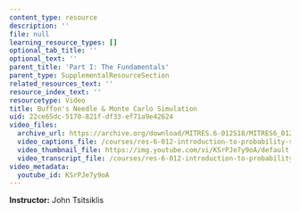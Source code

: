 ```yaml
---
content_type: resource
description: ''
file: null
learning_resource_types: []
optional_tab_title: ''
optional_text: ''
parent_title: 'Part I: The Fundamentals'
parent_type: SupplementalResourceSection
related_resources_text: ''
resource_index_text: ''
resourcetype: Video
title: Buffon's Needle & Monte Carlo Simulation
uid: 22ce65dc-5170-821f-df33-ef71a9e42624
video_files:
  archive_url: https://archive.org/download/MITRES.6-012S18/MITRES6_012S18_S09-01_300k.mp4
  video_captions_file: /courses/res-6-012-introduction-to-probability-spring-2018/4c83c618ca0155b8a8a426b92fde921c_KSrPJe7y9oA.vtt
  video_thumbnail_file: https://img.youtube.com/vi/KSrPJe7y9oA/default.jpg
  video_transcript_file: /courses/res-6-012-introduction-to-probability-spring-2018/b71ec46f7136992ef244c585c6497d07_KSrPJe7y9oA.pdf
video_metadata:
  youtube_id: KSrPJe7y9oA
---
```


**Instructor:** John Tsitsiklis